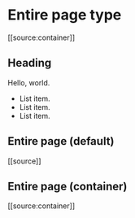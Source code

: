 # Entire page type


[[source:container]]


## Heading

Hello, world.

- List item.
- List item.
- List item.


## Entire page (default)

[[source]]


## Entire page (container)

[[source:container]]
